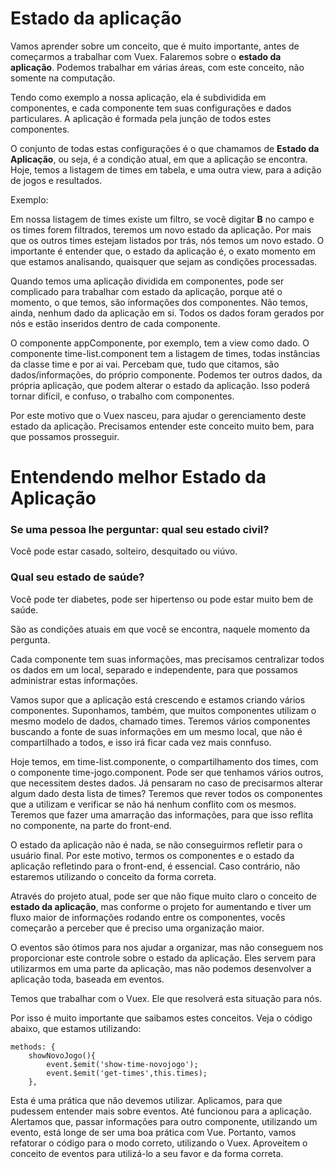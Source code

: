 # Estado da aplicação

Vamos aprender sobre um conceito, que é muito importante, antes de começarmos a trabalhar com Vuex. 
Falaremos sobre o **estado da aplicação**. 
Podemos trabalhar em várias áreas, com este conceito, não somente na computação.

Tendo como exemplo a nossa aplicação, ela é subdividida em componentes, e cada componente tem suas configurações e dados particulares. 
A aplicação é formada pela junção de todos estes componentes.

O conjunto de todas estas configurações é o que chamamos de **Estado da Aplicação**, ou seja, é a condição atual, em que a aplicação se encontra. 
Hoje, temos a listagem de times em tabela, e uma outra view, para a adição de jogos e resultados.

Exemplo:

Em nossa listagem de times existe um filtro, se você digitar **B** no campo e os times forem filtrados, teremos um novo estado da aplicação. 
Por mais que os outros times estejam listados por trás, nós temos um novo estado. 
O importante é entender que, o estado da aplicação é, o exato momento em que estamos analisando, quaisquer que sejam as condições processadas.

Quando temos uma aplicação dividida em componentes, pode ser complicado para trabalhar com estado da aplicação, porque até o momento, o que temos, são informações dos componentes. Não temos, ainda, nenhum dado da aplicação em si. 
Todos os dados foram gerados por nós e estão inseridos dentro de cada componente.

O componente appComponente, por exemplo, tem a view como dado. O componente time-list.component tem a listagem de times, todas instâncias da classe time e por ai vai. 
Percebam que, tudo que citamos, são dados/informações, do próprio componente. 
Podemos ter outros dados, da própria aplicação, que podem alterar o estado da aplicação. Isso poderá tornar difícil, e confuso, o trabalho com componentes.

Por este motivo que o Vuex nasceu, para ajudar o gerenciamento deste estado da aplicação. 
Precisamos entender este conceito muito bem, para que possamos prosseguir.

# Entendendo melhor Estado da Aplicação

### Se uma pessoa lhe perguntar: qual seu estado civil?

Você pode estar casado, solteiro, desquitado ou viúvo.

### Qual seu estado de saúde?

Você pode ter diabetes, pode ser hipertenso ou pode estar muito bem de saúde.

São as condições atuais em que você se encontra, naquele momento da pergunta.

Cada componente tem suas informações, mas precisamos centralizar todos os dados em um local, separado e independente, para que possamos administrar estas informações.

Vamos supor que a aplicação está crescendo e estamos criando vários componentes. 
Suponhamos, também, que muitos componentes utilizam o mesmo modelo de dados, chamado times. 
Teremos vários componentes buscando a fonte de suas informações em um mesmo local, que não é compartilhado a todos, e isso irá ficar cada vez mais connfuso.

Hoje temos, em time-list.componente, o compartilhamento dos times, com o componente time-jogo.component. 
Pode ser que tenhamos vários outros, que necessitem destes dados. 
Já pensaram no caso de precisarmos alterar algum dado desta lista de times? 
Teremos que rever todos os componentes que a utilizam e verificar se não há nenhum conflito com os mesmos. 
Teremos que fazer uma amarração das informações, para que isso reflita no componente, na parte do front-end.

O estado da aplicação não é nada, se não conseguirmos refletir para o usuário final.
Por este motivo, termos os componentes e o estado da aplicação refletindo para o front-end, é essencial. Caso contrário, não estaremos utilizando o conceito da forma correta.

Através do projeto atual, pode ser que não fique muito claro o conceito de **estado da aplicação**, mas conforme o projeto for aumentando e tiver um fluxo maior de informações rodando entre os componentes, vocês começarão a perceber que é preciso uma organização maior.

O eventos são ótimos para nos ajudar a organizar, mas não conseguem nos proporcionar este controle sobre o estado da aplicação. 
Eles servem para utilizarmos em uma parte da aplicação, mas não podemos desenvolver a aplicação toda, baseada em eventos.

Temos que trabalhar com o Vuex. Ele que resolverá esta situação para nós.

Por isso é muito importante que saibamos estes conceitos. Veja o código abaixo, que estamos utilizando:

```
methods: {
    showNovoJogo(){
        event.$emit('show-time-novojogo');
        event.$emit('get-times',this.times);
    },
```

Esta é uma prática que não devemos utilizar.  Aplicamos, para que pudessem entender mais sobre eventos. 
Até funcionou para a aplicação. 
Alertamos que, passar informações para outro componente, utilizando um evento, está longe de ser uma boa prática com Vue. Portanto, vamos refatorar o código para o modo correto, utilizando o Vuex. 
Aproveitem o conceito de eventos para utilizá-lo a seu favor e da forma correta.